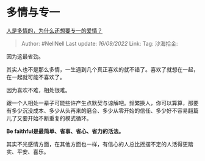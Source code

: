 # 多情与专一
[人是多情的，为什么还想要专一的爱情？](https://www.zhihu.com/question/35473931/answer/2672507193)

> Author: #NellNell
> Last update: *16/09/2022*
> Link:
> Tag:
> 沙海拾金:

因为这最省劲。

其实人也不是那么多情，一生遇到几个真正喜欢的就不错了。喜欢了就想在一起，在一起就可能不喜欢了。

因为喜欢不难，相处很难。

跟一个人相处一辈子可能些许产生点默契与谅解吧。频繁换人，你可以算算，那要有多少沉没成本、多少从头再来的磨合、多少从零开始的信任、多少好不容易翻篇儿了又要开始不断重复的模式循环。

**Be faithful是最简单、省事、省心、省力的活法。**

其实不光感情方面，在其他方面也一样，有信心的人总比摇摆不定的人活得更踏实、平安、喜乐。
